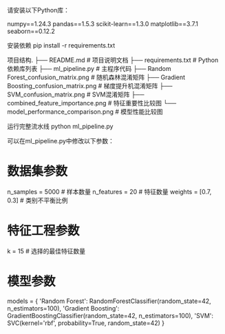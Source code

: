 请安装以下Python库：

numpy==1.24.3
pandas==1.5.3
scikit-learn==1.3.0
matplotlib==3.7.1
seaborn==0.12.2

安装依赖
pip install -r requirements.txt

项目结构.
├── README.md               # 项目说明文档
├── requirements.txt        # Python依赖库列表
├── ml_pipeline.py          # 主程序代码
├── Random Forest_confusion_matrix.png      # 随机森林混淆矩阵
├── Gradient Boosting_confusion_matrix.png  # 梯度提升机混淆矩阵
├── SVM_confusion_matrix.png                # SVM混淆矩阵
├── combined_feature_importance.png         # 特征重要性比较图
└── model_performance_comparison.png        # 模型性能比较图

运行完整流水线
python ml_pipeline.py

可以在ml_pipeline.py中修改以下参数：
# 数据集参数
n_samples = 5000    # 样本数量
n_features = 20     # 特征数量
weights = [0.7, 0.3] # 类别不平衡比例

# 特征工程参数
k = 15              # 选择的最佳特征数量

# 模型参数
models = {
    'Random Forest': RandomForestClassifier(random_state=42, n_estimators=100),
    'Gradient Boosting': GradientBoostingClassifier(random_state=42, n_estimators=100),
    'SVM': SVC(kernel='rbf', probability=True, random_state=42)
}
